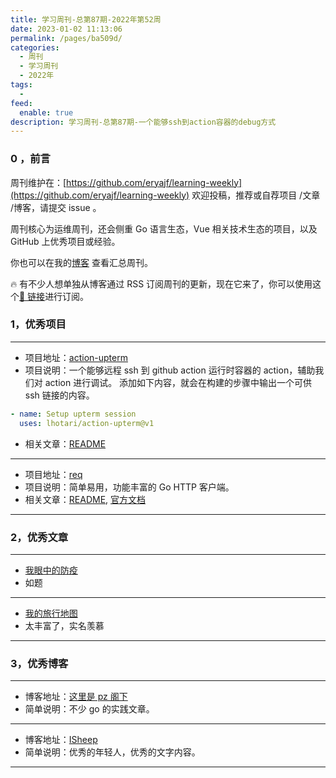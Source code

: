 ```yaml
---
title: 学习周刊-总第87期-2022年第52周
date: 2023-01-02 11:13:06
permalink: /pages/ba509d/
categories:
  - 周刊
  - 学习周刊
  - 2022年
tags:
  -
feed:
  enable: true
description: 学习周刊-总第87期-一个能够ssh到action容器的debug方式
---
```


### 0 ，前言

周刊维护在：[https://github.com/eryajf/learning-weekly](https://github.com/eryajf/learning-weekly) 欢迎投稿，推荐或自荐项目 /文章 /博客，请提交 issue 。

周刊核心为运维周刊，还会侧重 Go 语言生态，Vue 相关技术生态的项目，以及 GitHub 上优秀项目或经验。

你也可以在我的[博客](http://fsvip.gitee.io/hexo-theme-fluid//learning-weekly/) 查看汇总周刊。

🔥 有不少人想单独从博客通过 RSS 订阅周刊的更新，现在它来了，你可以使用这个[🔗 链接](http://fsvip.gitee.io/hexo-theme-fluid//learning-weekly.xml)进行订阅。

### 1，优秀项目

---

- 项目地址：[action-upterm](https://github.com/lhotari/action-upterm)
- 项目说明：一个能够远程 ssh 到 github action 运行时容器的 action，辅助我们对 action 进行调试。
  添加如下内容，就会在构建的步骤中输出一个可供 ssh 链接的内容。

```yaml
- name: Setup upterm session
  uses: lhotari/action-upterm@v1
```

- 相关文章：[README](https://github.com/lhotari/action-upterm#readme)

---

- 项目地址：[req](https://github.com/imroc/req)
- 项目说明：简单易用，功能丰富的 Go HTTP 客户端。
- 相关文章：[README](https://github.com/imroc/req#readme), [官方文档](https://req.cool/zh/)

---

### 2，优秀文章

---

- [我眼中的防疫](https://isheep.xlog.app/covid--in-my-eye)
- 如题

---

- [我的旅行地图](https://imjiayin.com/travel_map)
- 太丰富了，实名羡慕

---

### 3，优秀博客

---

- 博客地址：[这里是 pz 阁下](https://www.hellopz.com/)
- 简单说明：不少 go 的实践文章。

---

- 博客地址：[ISheep](https://isheep.xlog.app/)
- 简单说明：优秀的年轻人，优秀的文字内容。

---
